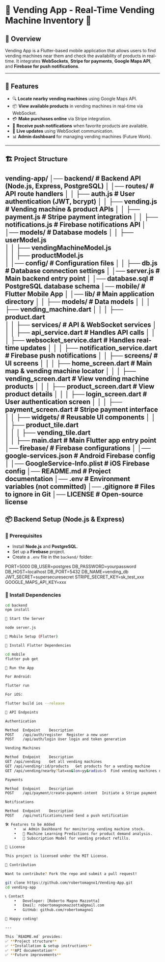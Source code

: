 # 🏪 Vending App - Real-Time Vending Machine Inventory 📍

## 📌 Overview
Vending App is a Flutter-based mobile application that allows users to find vending machines near them and check the availability of products in real-time. It integrates **WebSockets**, **Stripe for payments**, **Google Maps API**, and **Firebase for push notifications**.

---

## 🚀 Features
- 🔍 **Locate nearby vending machines** using Google Maps API.
- 📦 **View available products** in vending machines in real-time via WebSocket.
- 💳 **Make purchases online** via Stripe integration.
- 🔔 **Receive push notifications** when favorite products are available.
- 📡 **Live updates** using WebSocket communication.
- 📊 **Admin dashboard** for managing vending machines (Future Work).

---

## 🏗️ Project Structure

vending-app/
│── backend/                        # Backend API (Node.js, Express, PostgreSQL)
│   │── routes/                      # API route handlers
│   │   ├── auth.js                  # User authentication (JWT, bcrypt)
│   │   ├── vending.js               # Vending machine & product APIs
│   │   ├── payment.js               # Stripe payment integration
│   │   ├── notifications.js         # Firebase notifications API
│   │── models/                      # Database models
│   │   ├── userModel.js             
│   │   ├── vendingMachineModel.js   
│   │   ├── productModel.js          
│   │── config/                      # Configuration files
│   │   ├── db.js                    # Database connection settings
│   │── server.js                    # Main backend entry point
│   │── database.sql                 # PostgreSQL database schema
│── mobile/                         # Flutter Mobile App
│   │── lib/                         # Main application directory
│   │   ├── models/                  # Data models
│   │   │   ├── vending_machine.dart 
│   │   │   ├── product.dart         
│   │   ├── services/                # API & WebSocket services
│   │   │   ├── api_service.dart      # Handles API calls
│   │   │   ├── websocket_service.dart # Handles real-time updates
│   │   │   ├── notification_service.dart # Firebase push notifications
│   │   ├── screens/                 # UI screens
│   │   │   ├── home_screen.dart      # Main map & vending machine locator
│   │   │   ├── vending_screen.dart   # View vending machine products
│   │   │   ├── product_screen.dart   # View product details
│   │   │   ├── login_screen.dart     # User authentication screen
│   │   │   ├── payment_screen.dart   # Stripe payment interface
│   │   ├── widgets/                 # Reusable UI components
│   │   │   ├── product_tile.dart     
│   │   │   ├── vending_tile.dart     
│   │   ├── main.dart                 # Main Flutter app entry point
│── firebase/                        # Firebase configurations
│   │── google-services.json          # Android Firebase config
│   │── GoogleService-Info.plist       # iOS Firebase config
│── README.md                        # Project documentation
│── .env                              # Environment variables (not committed)
│── .gitignore                        # Files to ignore in Git
│── LICENSE                           # Open-source license
---

## 📦 Backend Setup (Node.js & Express)

### 🔹 Prerequisites
- Install **Node.js** and **PostgreSQL**.
- Set up a **Firebase** project.
- Create a `.env` file in the `backend/` folder:

PORT=5000
DB_USER=postgres
DB_PASSWORD=yourpassword
DB_HOST=localhost
DB_PORT=5432
DB_NAME=vending_db
JWT_SECRET=supersecuresecret
STRIPE_SECRET_KEY=sk_test_xxx
GOOGLE_MAPS_API_KEY=xxx

### 🔹 Install Dependencies
```sh
cd backend
npm install

🔹 Start the Server

node server.js

📱 Mobile Setup (Flutter)

🔹 Install Flutter Dependencies

cd mobile
flutter pub get

🔹 Run the App

For Android:

flutter run

For iOS:

flutter build ios --release

🔗 API Endpoints

Authentication

Method	Endpoint	Description
POST	/api/auth/register	Register a new user
POST	/api/auth/login	User login and token generation

Vending Machines

Method	Endpoint	Description
GET	/api/vending	Get all vending machines
GET	/api/vending/:id/products	Get products for a vending machine
GET	/api/vending/nearby?lat=xx&lon=yy&radius=5	Find vending machines near a location

Payments

Method	Endpoint	Description
POST	/api/payment/create-payment-intent	Initiate a Stripe payment

Notifications

Method	Endpoint	Description
POST	/api/notifications/send	Send a push notification

🛠️ Features to be Added
	•	📊 Admin Dashboard for monitoring vending machine stock.
	•	🚀 Machine Learning Predictions for product demand analysis.
	•	🛒 Subscription Model for vending product refills.

📜 License

This project is licensed under the MIT License.

🤝 Contribution

Want to contribute? Fork the repo and submit a pull request!

git clone https://github.com/robertomagno1/Vending-App.git
cd vending-app

📞 Contact
	•	Developer: [Roberto Magno Mazzotta]
	•	Email: robertomagnomazzotta@gmail.com
	•	GitHub: github.com/robertomagno1

🚀 Happy coding!

---

This `README.md` provides:
✅ **Project structure**  
✅ **Installation & setup instructions**  
✅ **API documentation**  
✅ **Future improvements**  

